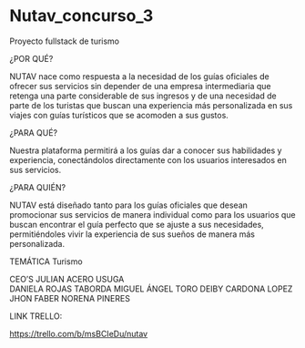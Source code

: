 # Nutav_concurso_3
Proyecto fullstack de turismo

¿POR QUÉ?

NUTAV nace como respuesta a la necesidad de los guías oficiales de ofrecer sus servicios sin depender de una empresa intermediaria que retenga una parte considerable de sus ingresos y de una necesidad de parte de los turistas que buscan una experiencia más personalizada en sus viajes con guías turísticos que se acomoden a sus gustos. 

¿PARA QUÉ?

Nuestra plataforma permitirá a  los guías dar a conocer sus habilidades y experiencia, conectándolos directamente con los usuarios interesados en sus servicios.

¿PARA QUIÉN?

NUTAV está diseñado tanto para los guías oficiales que desean promocionar sus servicios de manera individual como para los usuarios que buscan encontrar el guía perfecto que se ajuste a sus necesidades, permitiéndoles vivir la experiencia de sus sueños de manera más personalizada.

TEMÁTICA
Turismo

CEO’S
JULIAN ACERO USUGA  
DANIELA ROJAS TABORDA
MIGUEL ÁNGEL TORO
DEIBY CARDONA LOPEZ
JHON FABER NORENA PINERES


LINK TRELLO:

https://trello.com/b/msBCIeDu/nutav

